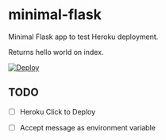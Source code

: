 # minimal-flask

Minimal Flask app to test Heroku deployment.

Returns hello world on index.

[![Deploy](https://www.herokucdn.com/deploy/button.svg)](https://heroku.com/deploy?template=https://github.com/tbedford/minimal-flask)

## TODO

- [ ] Heroku Click to Deploy
- [ ] Accept message as environment variable

